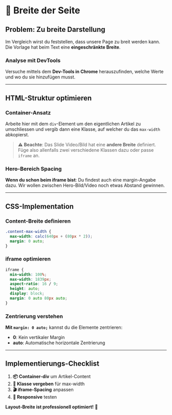 # 📐 Breite der Seite

## Problem: Zu breite Darstellung

Im Vergleich wirst du feststellen, dass unsere Page zu breit werden kann. Die Vorlage hat beim Text eine **eingeschränkte Breite**. 

### Analyse mit DevTools

Versuche mittels dem **Dev-Tools in Chrome** herauszufinden, welche Werte und wo du sie hinzufügen musst.

---

## HTML-Struktur optimieren

### Container-Ansatz

Arbeite hier mit dem `div`-Element um den eigentlichen Artikel zu umschliessen und vergib dann eine Klasse, auf welcher du das `max-width` abkopierst.

> ⚠️ **Beachte**: Das Slide Video/Bild hat eine **andere Breite** definiert. Füge also allenfalls zwei verschiedene Klassen dazu oder passe `iframe` an.

### Hero-Bereich Spacing

**Wenn du schon beim iframe bist**: Du findest auch eine margin-Angabe dazu. Wir wollen zwischen Hero-Bild/Video noch etwas Abstand gewinnen.

---

## CSS-Implementation

### Content-Breite definieren

```css
.content-max-width {
  max-width: calc(640px + (80px * 2));
  margin: 0 auto;
}
```

### iframe optimieren

```css
iframe {
  min-width: 100%;
  max-width: 1839px;
  aspect-ratio: 16 / 9;
  height: auto;
  display: block;
  margin: 0 auto 80px auto;
}
```

### Zentrierung verstehen

**Mit `margin: 0 auto;`** kannst du die Elemente zentrieren:
- **0**: Kein vertikaler Margin
- **auto**: Automatische horizontale Zentrierung

---

## Implementierungs-Checklist

1. **📦 Container-div** um Artikel-Content
2. **🎯 Klasse vergeben** für max-width
3. **🎬 iframe-Spacing** anpassen
4. **📱 Responsive** testen

**Layout-Breite ist professionell optimiert!** 🎉
